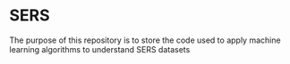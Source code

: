 # SERS
The purpose of this repository is to store the code used to apply machine learning algorithms to understand SERS datasets 
